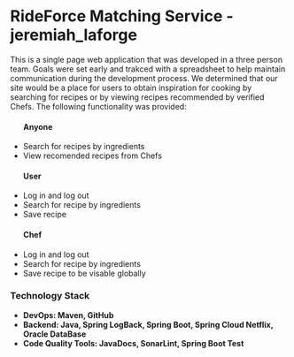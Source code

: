 


<h1> RideForce Matching Service -jeremiah_laforge </h1>
<p>
This is a single page web application that was developed in a three person team. Goals were set early and trakced with a spreadsheet to help maintain communication during the development process. We determined that our site would be a place for users to obtain inspiration for cooking by searching for recipes or by viewing recipes recommended by verified Chefs. The following functionality was provided:
<ul>
<h4>Anyone</h4>
<li>
    Search for recipes by ingredients
</li>
<li>
    View recomended recipes from Chefs
</li>
<h4>User</h4>
<li>
    Log in and log out
</li>
<li>
    Search for recipe by ingredients
</li>
<li>
    Save recipe
</li>
<h4>Chef</h4>
<li>
    Log in and log out
</li>
<li>
    Search for recipe by ingredients
</li>
<li>
    Save recipe to be visable globally
</li>
</ul>
</p>
<p>
<h3>Technology Stack</h3>
<ul>
<strong>
<li>
DevOps: Maven, GitHub
</li>
<li>
Backend: Java, Spring LogBack, Spring Boot, Spring Cloud Netflix, Oracle DataBase
</li>
<li>
Code Quality Tools: JavaDocs, SonarLint, Spring Boot Test
</li>
</strong>
</ul>
</p>
